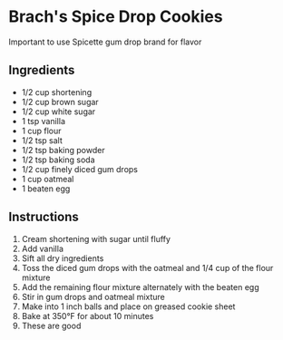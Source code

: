 # Brach's Spice Drop Cookies

Important to use Spicette gum drop brand for flavor

## Ingredients

- 1/2 cup shortening
- 1/2 cup brown sugar
- 1/2 cup white sugar
- 1 tsp vanilla
- 1 cup flour
- 1/2 tsp salt
- 1/2 tsp baking powder
- 1/2 tsp baking soda
- 1/2 cup finely diced gum drops
- 1 cup oatmeal
- 1 beaten egg

## Instructions

1. Cream shortening with sugar until fluffy
2. Add vanilla
3. Sift all dry ingredients
4. Toss the diced gum drops with the oatmeal and 1/4 cup of the flour mixture
5. Add the remaining flour mixture alternately with the beaten egg
6. Stir in gum drops and oatmeal mixture
7. Make into 1 inch balls and place on greased cookie sheet
8. Bake at 350°F for about 10 minutes
9. These are good
